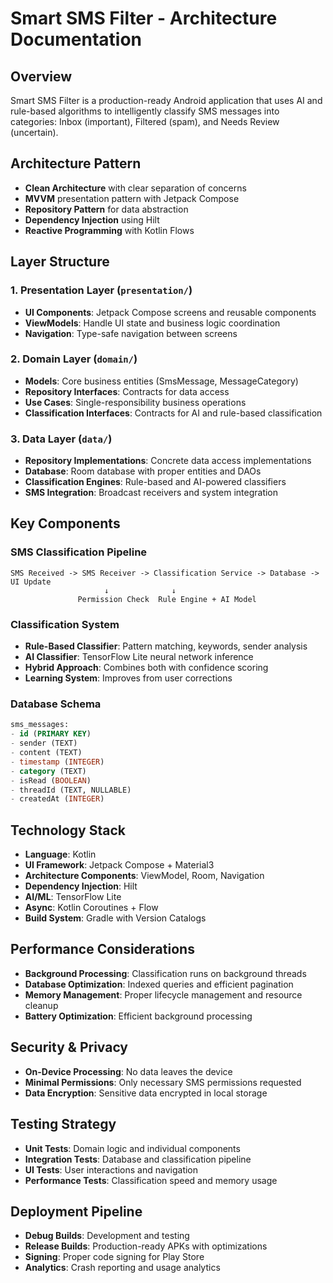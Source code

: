 # Smart SMS Filter - Architecture Documentation

## Overview
Smart SMS Filter is a production-ready Android application that uses AI and rule-based algorithms to intelligently classify SMS messages into categories: Inbox (important), Filtered (spam), and Needs Review (uncertain).

## Architecture Pattern
- **Clean Architecture** with clear separation of concerns
- **MVVM** presentation pattern with Jetpack Compose
- **Repository Pattern** for data abstraction
- **Dependency Injection** using Hilt
- **Reactive Programming** with Kotlin Flows

## Layer Structure

### 1. Presentation Layer (`presentation/`)
- **UI Components**: Jetpack Compose screens and reusable components
- **ViewModels**: Handle UI state and business logic coordination
- **Navigation**: Type-safe navigation between screens

### 2. Domain Layer (`domain/`)
- **Models**: Core business entities (SmsMessage, MessageCategory)
- **Repository Interfaces**: Contracts for data access
- **Use Cases**: Single-responsibility business operations
- **Classification Interfaces**: Contracts for AI and rule-based classification

### 3. Data Layer (`data/`)
- **Repository Implementations**: Concrete data access implementations
- **Database**: Room database with proper entities and DAOs
- **Classification Engines**: Rule-based and AI-powered classifiers
- **SMS Integration**: Broadcast receivers and system integration

## Key Components

### SMS Classification Pipeline
```
SMS Received -> SMS Receiver -> Classification Service -> Database -> UI Update
                     ↓              ↓
               Permission Check  Rule Engine + AI Model
```

### Classification System
- **Rule-Based Classifier**: Pattern matching, keywords, sender analysis
- **AI Classifier**: TensorFlow Lite neural network inference
- **Hybrid Approach**: Combines both with confidence scoring
- **Learning System**: Improves from user corrections

### Database Schema
```sql
sms_messages:
- id (PRIMARY KEY)
- sender (TEXT)
- content (TEXT) 
- timestamp (INTEGER)
- category (TEXT)
- isRead (BOOLEAN)
- threadId (TEXT, NULLABLE)
- createdAt (INTEGER)
```

## Technology Stack
- **Language**: Kotlin
- **UI Framework**: Jetpack Compose + Material3
- **Architecture Components**: ViewModel, Room, Navigation
- **Dependency Injection**: Hilt
- **AI/ML**: TensorFlow Lite
- **Async**: Kotlin Coroutines + Flow
- **Build System**: Gradle with Version Catalogs

## Performance Considerations
- **Background Processing**: Classification runs on background threads
- **Database Optimization**: Indexed queries and efficient pagination
- **Memory Management**: Proper lifecycle management and resource cleanup
- **Battery Optimization**: Efficient background processing

## Security & Privacy
- **On-Device Processing**: No data leaves the device
- **Minimal Permissions**: Only necessary SMS permissions requested
- **Data Encryption**: Sensitive data encrypted in local storage

## Testing Strategy
- **Unit Tests**: Domain logic and individual components
- **Integration Tests**: Database and classification pipeline
- **UI Tests**: User interactions and navigation
- **Performance Tests**: Classification speed and memory usage

## Deployment Pipeline
- **Debug Builds**: Development and testing
- **Release Builds**: Production-ready APKs with optimizations
- **Signing**: Proper code signing for Play Store
- **Analytics**: Crash reporting and usage analytics
